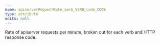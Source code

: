 ```yaml
---
name: apiserverRequestRate_verb_VERB_code_CODE
type: attribute
units: null
---
```


Rate of apiserver requests per minute, broken out for each verb and HTTP response code.